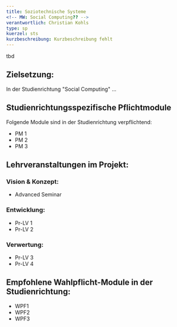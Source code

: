 ```yaml
---
title: Soziotechnische Systeme
<!-- MW: Social Computing?? -->
verantwortlich: Christian Kohls
type: sp
kuerzel: sts
kurzbeschreibung: Kurzbeschreibung fehlt
---
```


tbd

## Zielsetzung:

In der Studienrichtung "Social Computing" ... 


## Studienrichtungsspezifische Pflichtmodule
Folgende Module sind in der Studienrichtung verpflichtend: 
<!-- MW: 3 Module mit je 6 cp -->
* PM 1
* PM 2
* PM 3

## Lehrveranstaltungen im Projekt:

### Vision & Konzept:
- Advanced Seminar

### Entwicklung:
- Pr-LV 1
- Pr-LV 2

### Verwertung:
- Pr-LV 3
- Pr-LV 4

## Empfohlene Wahlpflicht-Module in der Studienrichtung:
- WPF1
- WPF2
- WPF3
